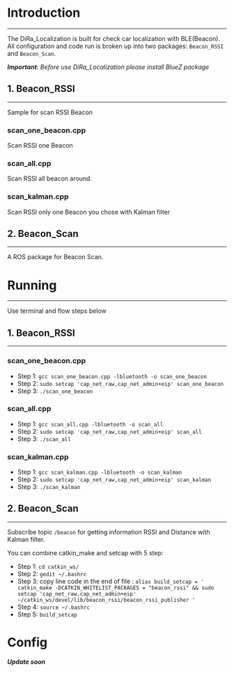 # **Introduction**

***
The DiRa_Localization is built for check car localization with BLE(Beacon). All configuration and code run is broken up into two packages: `Beacon_RSSI` and `Beacon_Scan`.

**_Important_**: _Before use DiRa_Localization please install BlueZ package_

## **1. Beacon_RSSI**

***
Sample for scan RSSI Beacon
### scan_one_beacon.cpp
Scan RSSI one Beacon
### scan_all.cpp
Scan RSSI all beacon around.
### scan_kalman.cpp
Scan RSSI only one Beacon you chose with Kalman filter

## **2. Beacon_Scan**

***
A ROS package for Beacon Scan.



# **Running**

***
Use terminal and flow steps below

## **1. Beacon_RSSI**

***
### scan_one_beacon.cpp
* Step 1: `gcc scan_one_beacon.cpp -lbluetooth -o scan_one_beacon`
* Step 2: `sudo setcap 'cap_net_raw,cap_net_admin+eip' scan_one_beacon`
* Step 3: `./scan_one_beacon`
### scan_all.cpp
* Step 1: `gcc scan_all.cpp -lbluetooth -o scan_all`
* Step 2: `sudo setcap 'cap_net_raw,cap_net_admin+eip' scan_all `
* Step 3: `./scan_all` 
### scan_kalman.cpp
* Step 1: `gcc scan_kalman.cpp -lbluetooth -o scan_kalman`
* Step 2: `sudo setcap 'cap_net_raw,cap_net_admin+eip' scan_kalman`
* Step 3: `./scan_kalman`
## **2. Beacon_Scan**

***

Subscribe topic `/beacon` for getting information RSSI and Distance with Kalman filter.

You can combine catkin_make and setcap with 5 step:
* Step 1: `cd catkin_ws/`
* Step 2: `gedit ~/.bashrc`
* Step 3: copy line code in the end of file : 
`alias build_setcap = ' catkin_make -DCATKIN_WHITELIST_PACKAGES = "beacon_rssi" && sudo setcap 'cap_net_raw,cap_net_admin+eip' ~/catkin_ws/devel/lib/beacon_rssi/beacon_rssi_publisher '`
* Step 4: `source ~/.bashrc`
* Step 5: `build_setcap`

# **Config**
**_Update soon_**
